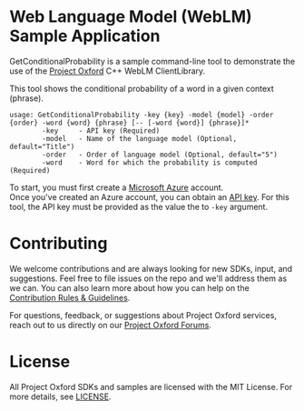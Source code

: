 Web Language Model (WebLM) Sample Application
========================

GetConditionalProbability is a sample command-line tool to demonstrate the use of the [Project Oxford](<https://projectoxford.ai>) C++ WebLM ClientLibrary.

This tool shows the conditional probability of a word in a given context (phrase).

```
usage: GetConditionalProbability -key {key} -model {model} -order {order} -word {word} {phrase} [-- [-word {word}] {phrase}]*
        -key     - API key (Required)
        -model   - Name of the language model (Optional, default="Title")
        -order   - Order of language model (Optional, default="5")
        -word    - Word for which the probability is computed (Required)
```

To start, you must first create a [Microsoft Azure](<https://azure.microsoft.com>) account.  
Once you've created an Azure account, you can obtain an [API key](<http://projectoxford.ai/subscription>).  For this tool, the API key must be provided as the value the to `-key` argument.

Contributing
============
We welcome contributions and are always looking for new SDKs, input, and
suggestions. Feel free to file issues on the repo and we'll address them as we can. You can also learn more about how you can help on the [Contribution
Rules & Guidelines](</CONTRIBUTING.md>).

For questions, feedback, or suggestions about Project Oxford services, reach out to us directly on our [Project Oxford Forums](<https://social.msdn.microsoft.com/forums/azure/en-US/home?forum=mlapi>).

License
=======

All Project Oxford SDKs and samples are licensed with the MIT License. For more details, see
[LICENSE](</LICENSE.md>).       

